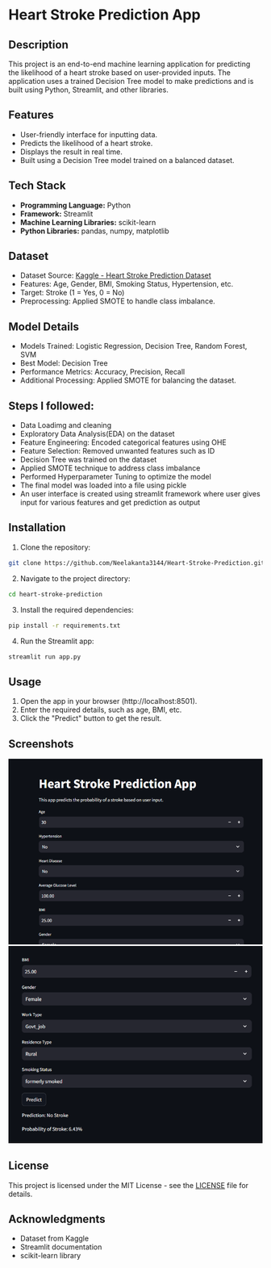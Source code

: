 # Heart Stroke Prediction App

## Description
This project is an end-to-end machine learning application for predicting the likelihood of a heart stroke based on user-provided inputs. The application uses a trained Decision Tree model to make predictions and is built using Python, Streamlit, and other libraries.

## Features
- User-friendly interface for inputting data.
- Predicts the likelihood of a heart stroke.
- Displays the result in real time.
- Built using a Decision Tree model trained on a balanced dataset.

## Tech Stack
- **Programming Language:** Python
- **Framework:** Streamlit
- **Machine Learning Libraries:** scikit-learn
- **Python Libraries:** pandas, numpy, matplotlib 

## Dataset
- Dataset Source: [Kaggle - Heart Stroke Prediction Dataset](https://www.kaggle.com/datasets/godfatherfigure/healthcare-dataset-stroke-data)
- Features: Age, Gender, BMI, Smoking Status, Hypertension, etc.
- Target: Stroke (1 = Yes, 0 = No)
- Preprocessing: Applied SMOTE to handle class imbalance.

## Model Details
- Models Trained: Logistic Regression, Decision Tree, Random Forest, SVM
- Best Model: Decision Tree
- Performance Metrics: Accuracy, Precision, Recall
- Additional Processing: Applied SMOTE for balancing the dataset.

## Steps I followed:
- Data Loadimg and cleaning
- Exploratory Data Analysis(EDA) on the dataset
- Feature Engineering: Encoded categorical features using OHE
- Feature Selection: Removed unwanted features such as ID
- Decision Tree was trained on the dataset
- Applied SMOTE technique to address class imbalance
- Performed Hyperparameter Tuning to optimize the model
- The final model was loaded into a file using pickle
- An user interface is created using streamlit framework where user gives input for various features and get prediction as output

## Installation

1. Clone the repository:
```bash
git clone https://github.com/Neelakanta3144/Heart-Stroke-Prediction.git
```

2. Navigate to the project directory:
```bash
cd heart-stroke-prediction
```

3. Install the required dependencies:
```bash
pip install -r requirements.txt
```

4. Run the Streamlit app:
```bash
streamlit run app.py
```


## Usage
1. Open the app in your browser (http://localhost:8501).
2. Enter the required details, such as age, BMI, etc.
3. Click the "Predict" button to get the result.

## Screenshots
![Home Page](https://github.com/Neelakanta3144/Heart-Stroke-Prediction/blob/main/Outputs/Screenshot1.png)
![Prediction Page](https://github.com/Neelakanta3144/Heart-Stroke-Prediction/blob/main/Outputs/Screenshot2.png)

## License
This project is licensed under the MIT License - see the [LICENSE](LICENSE) file for details.

## Acknowledgments
- Dataset from Kaggle
- Streamlit documentation
- scikit-learn library
